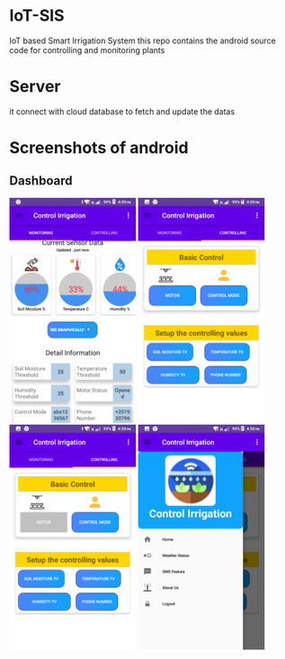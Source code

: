 # IoT-SIS
IoT based Smart Irrigation System
this repo contains the android source code for controlling and monitoring plants
# Server
it connect with cloud database to fetch and update the datas
# Screenshots of android
## Dashboard
<img src='images/android/Screenshot_20210825-163942.png' height="400px"/>
<img src='images/android/Screenshot_20210825-163946.png' height="400px"/>
<img src='images/android/Screenshot_20210825-165038.png' height="400px"/>
<img src='images/android/Screenshot_20210825-165041.png' height="400px"/>
